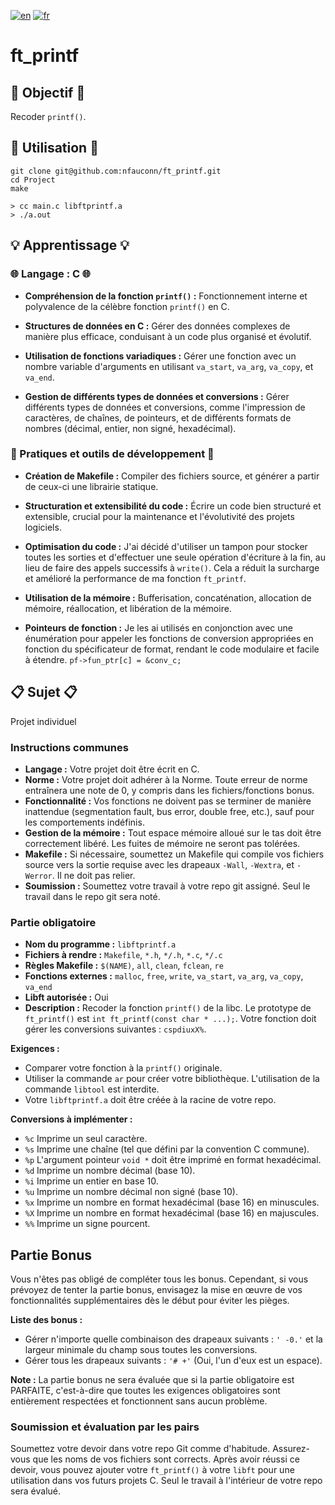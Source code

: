 [![en](https://img.shields.io/badge/lang-en-pink.svg)](https://github.com/nfauconn/ft_printf/blob/master/README.md)
[![fr](https://img.shields.io/badge/lang-fr-purple.svg)](https://github.com/nfauconn/ft_printf/blob/master/README.fr.md)

# ft_printf

## 🏁 Objectif 🏁

Recoder `printf()`.

## 🚀 Utilisation 🚀

```shell
git clone git@github.com:nfauconn/ft_printf.git
cd Project
make
```

```shell
> cc main.c libftprintf.a
> ./a.out
```

## 💡 Apprentissage 💡

### 🌐 Langage : C 🌐

- **Compréhension de la fonction `printf()` :** Fonctionnement interne et polyvalence de la célèbre fonction `printf()` en C.

- **Structures de données en C :** Gérer des données complexes de manière plus efficace, conduisant à un code plus organisé et évolutif.

- **Utilisation de fonctions variadiques :** Gérer une fonction avec un nombre variable d'arguments en utilisant `va_start`, `va_arg`, `va_copy`, et `va_end`.

- **Gestion de différents types de données et conversions :** Gérer différents types de données et conversions, comme l'impression de caractères, de chaînes, de pointeurs, et de différents formats de nombres (décimal, entier, non signé, hexadécimal).

### 🔧 Pratiques et outils de développement 🔧

- **Création de Makefile :** Compiler des fichiers source, et générer a partir de ceux-ci une librairie statique.

- **Structuration et extensibilité du code :** Écrire un code bien structuré et extensible, crucial pour la maintenance et l'évolutivité des projets logiciels.

- **Optimisation du code :** J'ai décidé d'utiliser un tampon pour stocker toutes les sorties et d'effectuer une seule opération d'écriture à la fin, au lieu de faire des appels successifs à `write()`. Cela a réduit la surcharge et amélioré la performance de ma fonction `ft_printf`.

- **Utilisation de la mémoire :** Bufferisation, concaténation, allocation de mémoire, réallocation, et libération de la mémoire.

- **Pointeurs de fonction :** Je les ai utilisés en conjonction avec une énumération pour appeler les fonctions de conversion appropriées en fonction du spécificateur de format, rendant le code modulaire et facile à étendre. `pf->fun_ptr[c] = &conv_c;` 

## 📋 Sujet 📋

Projet individuel

### Instructions communes

- **Langage :** Votre projet doit être écrit en C.
- **Norme :** Votre projet doit adhérer à la Norme. Toute erreur de norme entraînera une note de 0, y compris dans les fichiers/fonctions bonus.
- **Fonctionnalité :** Vos fonctions ne doivent pas se terminer de manière inattendue (segmentation fault, bus error, double free, etc.), sauf pour les comportements indéfinis.
- **Gestion de la mémoire :** Tout espace mémoire alloué sur le tas doit être correctement libéré. Les fuites de mémoire ne seront pas tolérées.
- **Makefile :** Si nécessaire, soumettez un Makefile qui compile vos fichiers source vers la sortie requise avec les drapeaux `-Wall`, `-Wextra`, et `-Werror`. Il ne doit pas relier.
- **Soumission :** Soumettez votre travail à votre repo git assigné. Seul le travail dans le repo git sera noté.

### Partie obligatoire

- **Nom du programme :** `libftprintf.a`
- **Fichiers à rendre :** `Makefile`, `*.h`, `*/.h`, `*.c`, `*/.c`
- **Règles Makefile :** `$(NAME)`, `all`, `clean`, `fclean`, `re`
- **Fonctions externes :** `malloc`, `free`, `write`, `va_start`, `va_arg`, `va_copy`, `va_end`
- **Libft autorisée :** Oui
- **Description :** Recoder la fonction `printf()` de la libc. Le prototype de `ft_printf()` est `int ft_printf(const char * ...);`. Votre fonction doit gérer les conversions suivantes : `cspdiuxX%`.

**Exigences :**

- Comparer votre fonction à la `printf()` originale.
- Utiliser la commande `ar` pour créer votre bibliothèque. L'utilisation de la commande `libtool` est interdite.
- Votre `libftprintf.a` doit être créée à la racine de votre repo.

**Conversions à implémenter :**

- `%c` Imprime un seul caractère.
- `%s` Imprime une chaîne (tel que défini par la convention C commune).
- `%p` L'argument pointeur `void *` doit être imprimé en format hexadécimal.
- `%d` Imprime un nombre décimal (base 10).
- `%i` Imprime un entier en base 10.
- `%u` Imprime un nombre décimal non signé (base 10).
- `%x` Imprime un nombre en format hexadécimal (base 16) en minuscules.
- `%X` Imprime un nombre en format hexadécimal (base 16) en majuscules.
- `%%` Imprime un signe pourcent.

## Partie Bonus

Vous n'êtes pas obligé de compléter tous les bonus. Cependant, si vous prévoyez de tenter la partie bonus, envisagez la mise en œuvre de vos fonctionnalités supplémentaires dès le début pour éviter les pièges.

**Liste des bonus :**

- Gérer n'importe quelle combinaison des drapeaux suivants : `' -0.'` et la largeur minimale du champ sous toutes les conversions.
- Gérer tous les drapeaux suivants : `'# +'` (Oui, l'un d'eux est un espace).

**Note :** La partie bonus ne sera évaluée que si la partie obligatoire est PARFAITE, c'est-à-dire que toutes les exigences obligatoires sont entièrement respectées et fonctionnent sans aucun problème.

### Soumission et évaluation par les pairs

Soumettez votre devoir dans votre repo Git comme d'habitude. Assurez-vous que les noms de vos fichiers sont corrects. Après avoir réussi ce devoir, vous pouvez ajouter votre `ft_printf()` à votre `libft` pour une utilisation dans vos futurs projets C. Seul le travail à l'intérieur de votre repo sera évalué.
